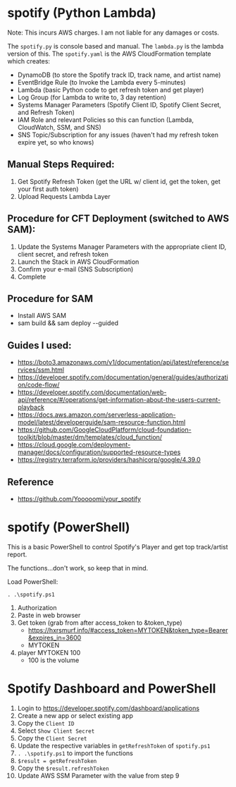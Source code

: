 # spotify (Python Lambda)

Note: This incurs AWS charges. I am not liable for any damages or costs.

The `spotify.py` is console based and manual. The `lambda.py` is the lambda version of this. The `spotify.yaml` is the AWS CloudFormation template which creates:

- DynamoDB (to store the Spotify track ID, track name, and artist name)
- EventBridge Rule (to Invoke the Lambda every 5-minutes)
- Lambda (basic Python code to get refresh token and get player)
- Log Group (for Lambda to write to, 3 day retention)
- Systems Manager Parameters (Spotify Client ID, Spotify Client Secret, and Refresh Token)
- IAM Role and relevant Policies so this can function (Lambda, CloudWatch, SSM, and SNS)
- SNS Topic/Subscription for any issues (haven't had my refresh token expire yet, so who knows)

## Manual Steps Required:

1. Get Spotify Refresh Token (get the URL w/ client id, get the token, get your first auth token)
2. Upload Requests Lambda Layer

## Procedure for CFT Deployment (switched to AWS SAM):

1. Update the Systems Manager Parameters with the appropriate client ID, client secret, and refresh token
2. Launch the Stack in AWS CloudFormation
3. Confirm your e-mail (SNS Subscription)
4. Complete

## Procedure for SAM
- Install AWS SAM
- sam build && sam deploy --guided

## Guides I used:
- https://boto3.amazonaws.com/v1/documentation/api/latest/reference/services/ssm.html
- https://developer.spotify.com/documentation/general/guides/authorization/code-flow/
- https://developer.spotify.com/documentation/web-api/reference/#/operations/get-information-about-the-users-current-playback
- https://docs.aws.amazon.com/serverless-application-model/latest/developerguide/sam-resource-function.html
- https://github.com/GoogleCloudPlatform/cloud-foundation-toolkit/blob/master/dm/templates/cloud_function/
- https://cloud.google.com/deployment-manager/docs/configuration/supported-resource-types
- https://registry.terraform.io/providers/hashicorp/google/4.39.0

## Reference
- https://github.com/Yooooomi/your_spotify
# spotify (PowerShell)

This is a basic PowerShell to control Spotify's Player and get top track/artist report.

The functions...don't work, so keep that in mind.

Load PowerShell:

```
. .\spotify.ps1
```

1. Authorization
2. Paste in web browser
3. Get token (grab from after access_token to &token_type)
	- https://hxrsmurf.info/#access_token=MYTOKEN&token_type=Bearer&expires_in=3600
	- MYTOKEN
4. player MYTOKEN 100
	- 100 is the volume

# Spotify Dashboard and PowerShell
1. Login to https://developer.spotify.com/dashboard/applications
2. Create a new app or select existing app
3. Copy the `Client ID`
4. Select `Show Client Secret`
5. Copy the `Client Secret`
6. Update the respective variables in `getRefreshToken` of `spotify.ps1`
7. `. .\spotify.ps1` to import the functions
8. `$result = getRefreshToken`
9. Copy the `$result.refreshToken`
10. Update AWS SSM Parameter with the value from step 9
